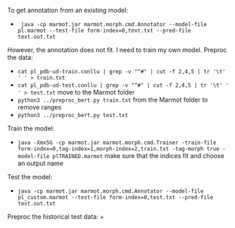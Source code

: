 To get annotation from an existing model:
+ `` java -cp marmot.jar marmot.morph.cmd.Annotator --model-file pl.marmot --test-file form-index=0,text.txt --pred-file text.out.txt``

However, the annotation does not fit. I need to train my own model.
Preproc the data:
+ ``cat pl_pdb-ud-train.conllu | grep -v "^#" | cut -f 2,4,5 | tr '\t' ' ' > train.txt``
+ ``cat pl_pdb-ud-test.conllu | grep -v "^#" | cut -f 2,4,5 | tr '\t' ' ' > test.txt`` move to the Marmot folder
+ ``python3 ../preproc_bert.py train.txt`` from the Marmot folder to remove ranges
+ ``python3 ../preproc_bert.py test.txt``

Train the model:
+ ``java -Xmx5G -cp marmot.jar marmot.morph.cmd.Trainer -train-file form-index=0,tag-index=1,morph-index=2,train.txt -tag-morph true -model-file plTRAINED.marmot`` make sure that the indices fit and choose an output name

Test the model:
+ ``java -cp marmot.jar marmot.morph.cmd.Annotator --model-file pl_custom.marmot --test-file form-index=0,test.txt --pred-file test.out.txt``

Preproc the historical test data:
+ 
